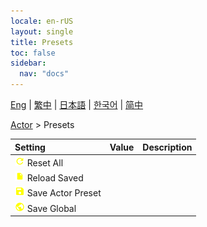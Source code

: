 ```yaml
---
locale: en-rUS
layout: single
title: Presets
toc: false
sidebar:
  nav: "docs"
---
```

[Eng](/dancexr/menu/2025.4/actor/actor_presets) | [繁中](/tw/dancexr/menu/2025.4/actor/actor_presets) | [日本語](/jp/dancexr/menu/2025.4/actor/actor_presets) | [한국어](/kr/dancexr/menu/2025.4/actor/actor_presets) | [简中](/zh/dancexr/menu/2025.4/actor/actor_presets)

[Actor](../menu#Actor) > Presets



| Setting | Value | Description |
| :--- | --- | :--- |
|<nobr>![refresh icon](/images/icon/ic_refresh.png) Reset All</nobr>|| 
|<nobr>![file icon](/images/icon/ic_file.png) Reload Saved</nobr>|| 
|<nobr>![save icon](/images/icon/ic_save.png) Save Actor Preset</nobr>|| 
|<nobr>![globe icon](/images/icon/ic_globe.png) Save Global</nobr>|| 
